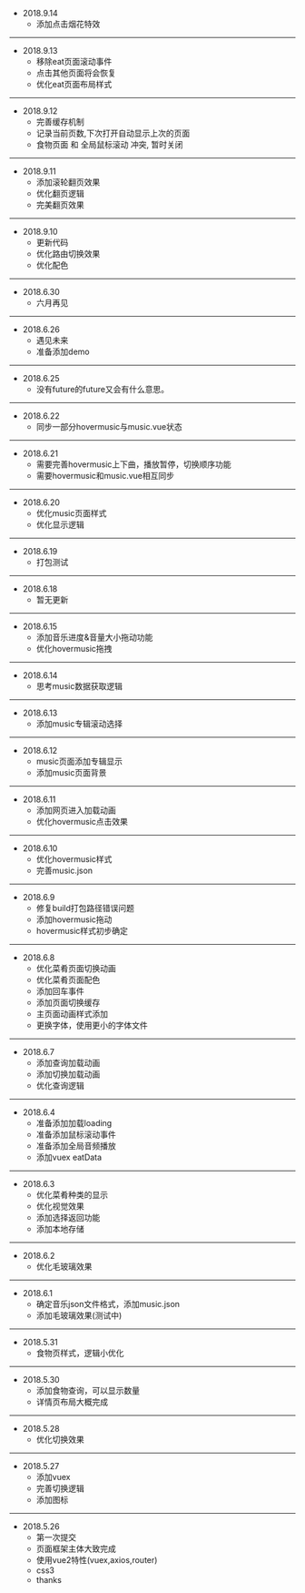 + 2018.9.14
    - 添加点击烟花特效

***

+ 2018.9.13
    - 移除eat页面滚动事件
    - 点击其他页面将会恢复
    - 优化eat页面布局样式

***

+ 2018.9.12
    - 完善缓存机制
    - 记录当前页数,下次打开自动显示上次的页面
    - 食物页面 和 全局鼠标滚动 冲突, 暂时关闭

***

+ 2018.9.11
    - 添加滚轮翻页效果
    - 优化翻页逻辑
    - 完美翻页效果

***

+ 2018.9.10
    - 更新代码
    - 优化路由切换效果
    - 优化配色

***

+ 2018.6.30
    - 六月再见

***

+ 2018.6.26
    - 遇见未来
    - 准备添加demo

***

+ 2018.6.25
    - 没有future的future又会有什么意思。

***

+ 2018.6.22
    - 同步一部分hovermusic与music.vue状态

***

+ 2018.6.21
    - 需要完善hovermusic上下曲，播放暂停，切换顺序功能
    - 需要hovermusic和music.vue相互同步
    
***

+ 2018.6.20
    - 优化music页面样式
    - 优化显示逻辑

***

+ 2018.6.19
    - 打包测试

***

+ 2018.6.18
    - 暂无更新

***

+ 2018.6.15
    - 添加音乐进度&音量大小拖动功能
    - 优化hovermusic拖拽

***

+ 2018.6.14
    - 思考music数据获取逻辑

***

+ 2018.6.13
    - 添加music专辑滚动选择

***

+ 2018.6.12
    - music页面添加专辑显示
    - 添加music页面背景

***

+ 2018.6.11
    - 添加网页进入加载动画
    - 优化hovermusic点击效果

***

+ 2018.6.10
    - 优化hovermusic样式
    - 完善music.json

***

+ 2018.6.9
    - 修复build打包路径错误问题
    - 添加hovermusic拖动
    - hovermusic样式初步确定

***

+ 2018.6.8
    - 优化菜肴页面切换动画
    - 优化菜肴页面配色
    - 添加回车事件
    - 添加页面切换缓存
    - 主页面动画样式添加
    - 更换字体，使用更小的字体文件

***

+ 2018.6.7
    - 添加查询加载动画
    - 添加切换加载动画
    - 优化查询逻辑

***

+ 2018.6.4
    - 准备添加加载loading
    - 准备添加鼠标滚动事件
    - 准备添加全局音频播放
    - 添加vuex eatData

***

+ 2018.6.3
    - 优化菜肴种类的显示
    - 优化视觉效果
    - 添加选择返回功能
    - 添加本地存储

***

+ 2018.6.2
    - 优化毛玻璃效果

***

+ 2018.6.1
    - 确定音乐json文件格式，添加music.json
    - 添加毛玻璃效果(测试中)

***

+ 2018.5.31
    - 食物页样式，逻辑小优化

***

+ 2018.5.30
    - 添加食物查询，可以显示数量
    - 详情页布局大概完成

***    

+ 2018.5.28
    - 优化切换效果

***

+ 2018.5.27
    - 添加vuex
    - 完善切换逻辑
    - 添加图标

***

+ 2018.5.26
    - 第一次提交
    - 页面框架主体大致完成
    - 使用vue2特性(vuex,axios,router)
    - css3
    - thanks